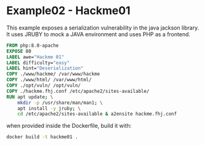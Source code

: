 # Example02 - Hackme01

This example exposes a serialization vulnerability in the java jackson library.
It uses JRUBY to mock a JAVA environment and uses PHP as a frontend.

```dockerfile
FROM php:8.0-apache
EXPOSE 80
LABEL awe="Hackme 01"
LABEL difficulty="easy"
LABEL hint="Deserialization"
COPY ./www/hackme/ /var/www/hackme
COPY ./www/html/ /var/www/html/
COPY ./opt/vuln/ /opt/vuln/
COPY ./hackme.fhj.conf /etc/apache2/sites-available/
RUN apt update; \
	mkdir -p /usr/share/man/man1; \
	apt install -y jruby; \
	cd /etc/apache2/sites-available & a2ensite hackme.fhj.conf
```

when provided inside the Dockerfile, build it with:

```bash
docker build -t hackme01 .
```